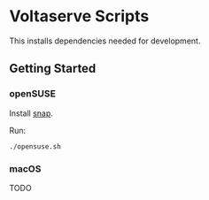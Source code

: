 # Voltaserve Scripts

This installs dependencies needed for development.

## Getting Started

### openSUSE

Install [snap](https://snapcraft.io/docs/installing-snap-on-opensuse).

Run:

```shell
./opensuse.sh
```

### macOS

TODO